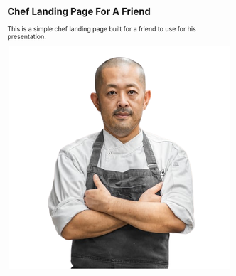 ## Chef Landing Page For A Friend
<p>
This is a simple chef landing page built for a friend to use for his presentation.

<p align="center">
<img src="https://github.com/clinton9ice/Chef-Landing-page/blob/385e7d43d978af7b45140785c9705d43d3924a86/src/assets/photo-1583394293214-28ded15ee548-removebg-preview.png?raw=true"/>
</p>